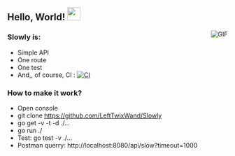 ## Hello, World! <img src="https://raw.githubusercontent.com/iampavangandhi/iampavangandhi/master/gifs/Hi.gif" width="30px"></h2>
<img align="right" alt="GIF" src="https://media.giphy.com/media/13HgwGsXF0aiGY/giphy.gif" />

### Slowly is:
- Simple API
- One route
- One test
- And,, of course, CI : [![CI](https://img.shields.io/github/workflow/status/LeftTwixWand/Slowly/Go)](https://github.com/LeftTwixWand/Slowly/actions?query=workflow%3AGo)
### How to make it work?
- Open console
- git clone https://github.com/LeftTwixWand/Slowly
- go get -v -t -d ./...
- go run ./
- Test: go test -v ./...
- Postman querry: http://localhost:8080/api/slow?timeout=1000
